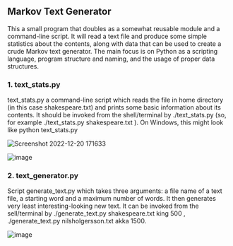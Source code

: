 ## Markov Text Generator

This a small program that doubles as a somewhat reusable module and a command-line
script. It will read a text file and produce some simple statistics about the contents, along with data that can be
used to create a crude Markov text generator. The main focus is on Python as a scripting language, program
structure and naming, and the usage of proper data structures.

### 1. text_stats.py 

text_stats.py a command-line script which reads the file in home directory (in this case shakespeare.txt) and prints some basic information about its contents.
It should be invoked from the shell/terminal by ./text_stats.py <filename> (so, for example ./text_stats.py shakespeare.txt ). On Windows, this might look like python text_stats.py <filename> 

![Screenshot 2022-12-20 171633](https://user-images.githubusercontent.com/73039575/208714391-0d60310d-1001-4df0-9566-faab5f166a78.png)

![image](https://user-images.githubusercontent.com/73039575/208714640-05c97300-9fc3-40ae-b37e-09b5ec662d42.png)


### 2. text_generator.py

Script generate_text.py which takes three arguments: a file name of a text file, a starting word and a maximum number of words. It then generates very least interesting-looking new text.
It can be invoked from the sell/terminal by ./generate_text.py shakespeare.txt king 500 , ./generate_text.py nilsholgersson.txt akka 1500.
  
![image](https://user-images.githubusercontent.com/73039575/208715568-0a305bc4-1c2b-4159-9c1e-a943cea04afe.png)


